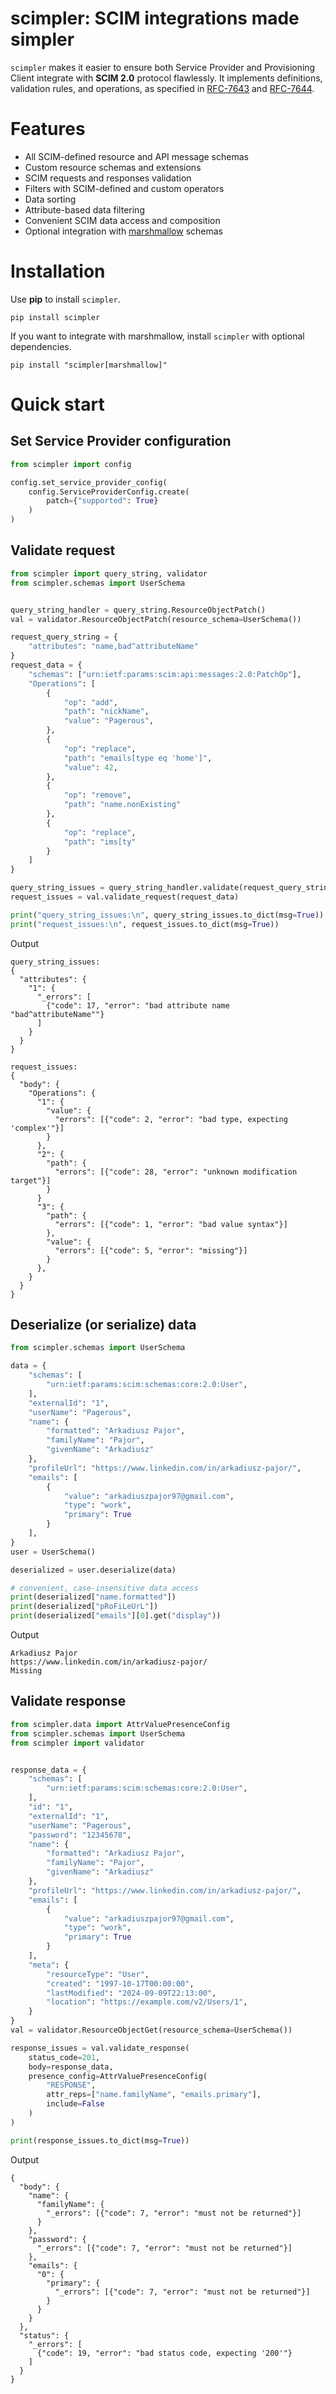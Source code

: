 # scimpler: SCIM integrations made simpler

`scimpler` makes it easier to ensure both Service Provider and Provisioning Client
integrate with **SCIM 2.0** protocol flawlessly. It implements definitions, validation rules, and
operations, as specified in [RFC-7643](https://www.rfc-editor.org/rfc/rfc7643) 
and [RFC-7644](https://www.rfc-editor.org/rfc/rfc7644).

# Features
- All SCIM-defined resource and API message schemas
- Custom resource schemas and extensions
- SCIM requests and responses validation
- Filters with SCIM-defined and custom operators
- Data sorting
- Attribute-based data filtering
- Convenient SCIM data access and composition
- Optional integration with [marshmallow](docs/api_reference/scimpler_ext/marshmallow.md) schemas

# Installation

Use **pip** to install `scimpler`.

```
pip install scimpler
```

If you want to integrate with marshmallow, install `scimpler` with optional dependencies.

```
pip install "scimpler[marshmallow]"
```

# Quick start
## Set Service Provider configuration

```python
from scimpler import config

config.set_service_provider_config(
    config.ServiceProviderConfig.create(
        patch={"supported": True}
    )
)
```

## Validate request

```python
from scimpler import query_string, validator
from scimpler.schemas import UserSchema


query_string_handler = query_string.ResourceObjectPatch()
val = validator.ResourceObjectPatch(resource_schema=UserSchema())

request_query_string = {
    "attributes": "name,bad^attributeName"
}
request_data = {
    "schemas": ["urn:ietf:params:scim:api:messages:2.0:PatchOp"],
    "Operations": [
        {
            "op": "add",
            "path": "nickName",
            "value": "Pagerous",
        },
        {
            "op": "replace",
            "path": "emails[type eq 'home']",
            "value": 42,
        },
        {
            "op": "remove",
            "path": "name.nonExisting"
        },
        {
            "op": "replace",
            "path": "ims[ty"
        }
    ]
}

query_string_issues = query_string_handler.validate(request_query_string)
request_issues = val.validate_request(request_data)

print("query_string_issues:\n", query_string_issues.to_dict(msg=True))
print("request_issues:\n", request_issues.to_dict(msg=True))
```

Output
```
query_string_issues:
{
  "attributes": {
    "1": {
      "_errors": [
        {"code": 17, "error": "bad attribute name "bad^attributeName""}
      ]
    }
  }
}

request_issues:
{
  "body": {
    "Operations": {
      "1": {
        "value": {
          "errors": [{"code": 2, "error": "bad type, expecting 'complex'"}]
        }
      },
      "2": {
        "path": {
          "errors": [{"code": 28, "error": "unknown modification target"}]
        }
      }
      "3": {
        "path": {
          "errors": [{"code": 1, "error": "bad value syntax"}]
        },
        "value": {
          "errors": [{"code": 5, "error": "missing"}]
        }
      },
    }
  }
}
```

## Deserialize (or serialize) data

```python
from scimpler.schemas import UserSchema

data = {
    "schemas": [
        "urn:ietf:params:scim:schemas:core:2.0:User",
    ],
    "externalId": "1",
    "userName": "Pagerous",
    "name": {
        "formatted": "Arkadiusz Pajor",
        "familyName": "Pajor",
        "givenName": "Arkadiusz"
    },
    "profileUrl": "https://www.linkedin.com/in/arkadiusz-pajor/",
    "emails": [
        {
            "value": "arkadiuszpajor97@gmail.com",
            "type": "work",
            "primary": True
        }
    ],
}
user = UserSchema()

deserialized = user.deserialize(data)

# convenient, case-insensitive data access
print(deserialized["name.formatted"])
print(deserialized["pRoFiLeUrL"])
print(deserialized["emails"][0].get("display"))
```
Output
```
Arkadiusz Pajor
https://www.linkedin.com/in/arkadiusz-pajor/
Missing
```

## Validate response

```python
from scimpler.data import AttrValuePresenceConfig
from scimpler.schemas import UserSchema
from scimpler import validator


response_data = {
    "schemas": [
        "urn:ietf:params:scim:schemas:core:2.0:User",
    ],
    "id": "1",
    "externalId": "1",
    "userName": "Pagerous",
    "password": "12345678",
    "name": {
        "formatted": "Arkadiusz Pajor",
        "familyName": "Pajor",
        "givenName": "Arkadiusz"
    },
    "profileUrl": "https://www.linkedin.com/in/arkadiusz-pajor/",
    "emails": [
        {
            "value": "arkadiuszpajor97@gmail.com",
            "type": "work",
            "primary": True
        }
    ],
    "meta": {
        "resourceType": "User",
        "created": "1997-10-17T00:00:00",
        "lastModified": "2024-09-09T22:13:00",
        "location": "https://example.com/v2/Users/1",
    }
}
val = validator.ResourceObjectGet(resource_schema=UserSchema())

response_issues = val.validate_response(
    status_code=201,
    body=response_data,
    presence_config=AttrValuePresenceConfig(
        "RESPONSE",
        attr_reps=["name.familyName", "emails.primary"],
        include=False
    )
)

print(response_issues.to_dict(msg=True))
```
Output
```
{
  "body": {
    "name": {
      "familyName": {
        "_errors": [{"code": 7, "error": "must not be returned"}]
      }
    },
    "password": {
      "_errors": [{"code": 7, "error": "must not be returned"}]
    },
    "emails": {
      "0": {
        "primary": {
          "_errors": [{"code": 7, "error": "must not be returned"}]
        }
      }
    }
  },
  "status": {
    "_errors": [
      {"code": 19, "error": "bad status code, expecting '200'"}
    ]
  }
}
```
